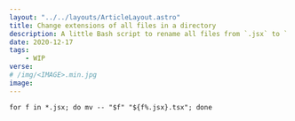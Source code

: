 ```yaml
---
layout: "../../layouts/ArticleLayout.astro"
title: Change extensions of all files in a directory
description: A little Bash script to rename all files from `.jsx` to `.tsx`
date: 2020-12-17
tags:
    - WIP
verse:
# /img/<IMAGE>.min.jpg
image:
---
```


```shell
for f in *.jsx; do mv -- "$f" "${f%.jsx}.tsx"; done
```
